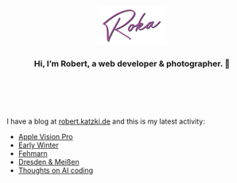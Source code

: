 <div align="center">
  <br>
  <br>
  <br>
  <br>
  <a href="https://robert.katzki.de/">
    <img width="140" src="https://github.com/ro-ka/ro-ka/blob/master/logo.svg" alt="Roka">
  </a>
  <br>
  <h3>Hi, I’m Robert, a web developer & photographer. 👋</h3>
 
  <br>
  <br>
  <br>
  <br>
</div>

I have a blog at [robert.katzki.de](https://robert.katzki.de/) and this is my latest activity:
<!-- BLOG-POST-LIST:START -->
- [Apple Vision Pro](https://robert.katzki.de/posts/apple-vision-pro)
- [Early Winter](https://robert.katzki.de/photos/2023/early-winter)
- [Fehmarn](https://robert.katzki.de/photos/2023/fehmarn)
- [Dresden &amp; Meißen](https://robert.katzki.de/photos/2023/dresden-meissen)
- [Thoughts on AI coding](https://robert.katzki.de/posts/thoughts-on-ai-coding)
<!-- BLOG-POST-LIST:END -->
